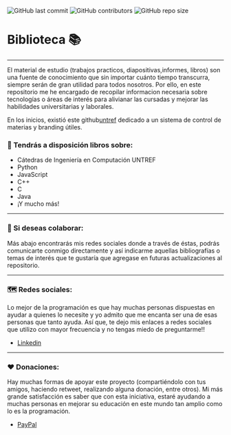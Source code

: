 ![GitHub last commit](https://img.shields.io/github/last-commit/educa2ucv/libreria?color=%23229395&label=Last%20commit&logo=git&logoColor=%23fff&style=for-the-badge) ![GitHub contributors](https://img.shields.io/github/contributors/educa2ucv/libreria?color=%237acbcd&logo=github&logoColor=%23fff&style=for-the-badge) ![GitHub repo size](https://img.shields.io/github/repo-size/educa2ucv/libreria?color=%23229395&logo=github&logoColor=%23fff&style=for-the-badge)

# Biblioteca 📚
---

El material de estudio (trabajos practicos, diapositivas,informes, libros) son una fuente de conocimiento que sin importar cuánto tiempo transcurra, siempre serán de gran utilidad para todos nosotros.
Por ello, en este repositorio me he encargado de recopilar informacion necesaria sobre tecnologías o áreas de interés para alivianar las cursadas y mejorar las habilidades universitarias y laborales.

En los inicios, existió este github[untref] dedicado a un sistema de control de materias y branding útiles.

### 📝 Tendrás a disposición libros sobre:

- Cátedras de Ingeniería en Computación UNTREF
- Python
- JavaScript
- C++
- C
- Java
- ¡Y mucho más!

---

### 🙌 Si deseas colaborar:

Más abajo encontrarás mis redes sociales donde a través de éstas, podrás comunicarte conmigo directamente y así indicarme aquellas bibliografías o temas de interés que te gustaría que agregase en futuras actualizaciones al repositorio.

---
### 🗺️ Redes sociales:

Lo mejor de la programación es que hay muchas personas dispuestas en ayudar a quienes lo necesite y yo admito que me encanta ser una de esas personas que tanto ayuda. Así que, te dejo mis enlaces a redes sociales que utilizo con mayor frecuencia y no tengas miedo de preguntarme!!

- [Linkedin][lk]

---
### ❤️ Donaciones:

Hay muchas formas de apoyar este proyecto (compartiéndolo con tus amigos, haciendo retweet, realizando alguna donación, entre otros). Mi más grande satisfacción es saber que con esta iniciativa, estaré ayudando a muchas personas en mejorar su educación en este mundo tan amplio como lo es la programación.

- [PayPal][paypal]

<!-- Enlaces -->
[lk]: https://www.linkedin.com/in/cintia-tatiana-capece-1430171b1/
[paypal]: https://paypal.me/cintiacapece/
[untref]: https://github.com/untrefcomputacion
